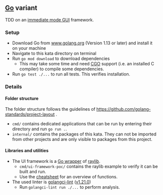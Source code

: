## [Go](www.golang.org) variant

TDD on an [immediate mode GUI](https://en.wikipedia.org/wiki/Immediate_Mode_GUI) framework.

### Setup

* Download Go from www.golang.org (Version 1.13 or later) and install it on your machine
* Navigate to this kata directory on terminal
* Run `go mod download` to download dependencies
  * This may take some time and need [CGO](https://blog.golang.org/c-go-cgo) support (i.e. an installed C compiler) to compile some dependencies.
* Run `go test ./...` to run all tests. This verifies installation.

### Details

#### Folder structure

The folder structure follows the guidelines of https://github.com/golang-standards/project-layout .

* `cmd/` contains dedicated applications that can be run by entering their directory and run `go run .`.
* `internal/` contains the packages of this kata. They can not be imported from other projects and are only visible to packages from this project. 

#### Libraries and utilities

* The UI framework is a [Go wrapper](https://github.com/gen2brain/raylib-go) of [raylib](http://www.raylib.com/).
  * `cmd/ui-framework-poc/` contains the raylib example to verify it can be built and run.
  * Use the [cheatsheet](https://www.raylib.com/cheatsheet/cheatsheet.html) for an overview of functions.
* The used linter is [golangci-lint](https://github.com/golangci/golangci-lint) ([v1.21.0](https://github.com/golangci/golangci-lint/releases/tag/v1.21.0))
  * Run `golangci-lint run ./...` to perform analysis.
